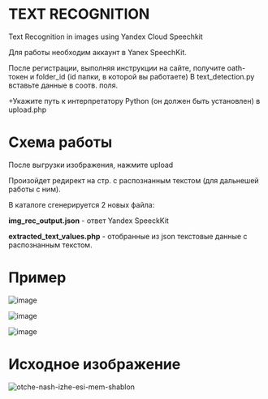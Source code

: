 # TEXT RECOGNITION
Text Recognition in images using Yandex Cloud Speechkit

Для работы необходим аккаунт в Yanex SpeechKit.

После регистрации, выполняя инструкции на сайте, получите oath-токен и folder_id (id папки, в которой вы работаете)
В text_detection.py вставьте данные в соотв. поля. 

+Укажите путь к интерпретатору Python (он должен быть установлен) в upload.php

# Схема работы

После выгрузки изображения, нажмите upload

Произойдет редирект на стр. с распознанным текстом (для дальнешей работы с ним).

В каталоге сгенерируется 2 новых файла:

**img_rec_output.json** - ответ Yandex SpeeckKit

**extracted_text_values.php** - отобранные из json текстовые данные с распознанным текстом.


# Пример

![image](https://github.com/HoboHub/text_recognition/assets/25107684/19142b03-fcef-4de5-8699-4d74e5e16802)

![image](https://github.com/HoboHub/text_recognition/assets/25107684/0067c83c-5f4f-44ce-ba54-2cb7815fa49a)

![image](https://github.com/HoboHub/text_recognition/assets/25107684/b0975cce-186f-49f2-bded-592852cf82e5)

# Исходное изображение

![otche-nash-izhe-esi-mem-shablon](https://github.com/HoboHub/text_recognition/assets/25107684/a8e3941f-63b3-4c4c-9d60-8d9b6a4deed9)


